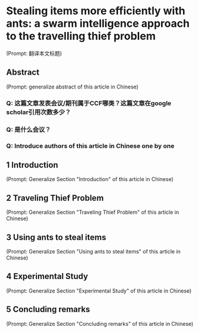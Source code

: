 # Stealing items more efficiently with ants: a swarm intelligence approach to the travelling thief problem

(Prompt: 翻译本文标题)

## Abstract

(Prompt: generalize abstract of this article in Chinese)

### Q: 这篇文章发表会议/期刊属于CCF哪类？这篇文章在google scholar引用次数多少？

### Q: 是什么会议？

### Q: Introduce authors of this article in Chinese one by one

## 1 Introduction

(Prompt: Generalize Section "Introduction" of this article in Chinese)

## 2 Traveling Thief Problem

(Prompt: Generalize Section "Traveling Thief Problem" of this article in Chinese)

## 3 Using ants to steal items

(Prompt: Generalize Section "Using ants to steal items" of this article in Chinese)

## 4 Experimental Study

(Prompt: Generalize Section "Experimental Study" of this article in Chinese)

## 5 Concluding remarks

(Prompt: Generalize Section "Concluding remarks" of this article in Chinese)
